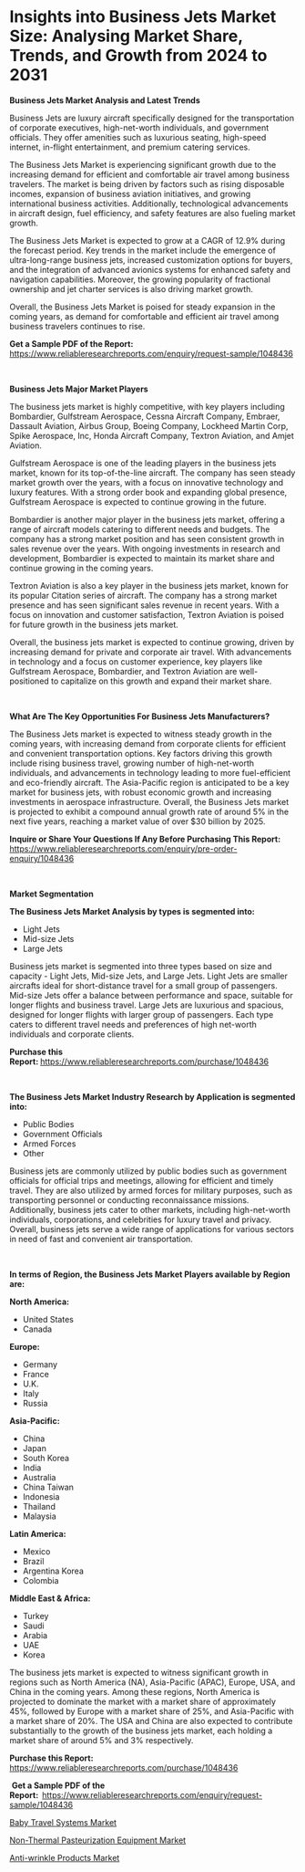 <p><h1>Insights into Business Jets Market Size: Analysing Market Share, Trends, and Growth from 2024 to 2031</h1></p><p><strong>Business Jets Market Analysis and Latest Trends</strong></p>
<p><p>Business Jets are luxury aircraft specifically designed for the transportation of corporate executives, high-net-worth individuals, and government officials. They offer amenities such as luxurious seating, high-speed internet, in-flight entertainment, and premium catering services.</p><p>The Business Jets Market is experiencing significant growth due to the increasing demand for efficient and comfortable air travel among business travelers. The market is being driven by factors such as rising disposable incomes, expansion of business aviation initiatives, and growing international business activities. Additionally, technological advancements in aircraft design, fuel efficiency, and safety features are also fueling market growth.</p><p>The Business Jets Market is expected to grow at a CAGR of 12.9% during the forecast period. Key trends in the market include the emergence of ultra-long-range business jets, increased customization options for buyers, and the integration of advanced avionics systems for enhanced safety and navigation capabilities. Moreover, the growing popularity of fractional ownership and jet charter services is also driving market growth.</p><p>Overall, the Business Jets Market is poised for steady expansion in the coming years, as demand for comfortable and efficient air travel among business travelers continues to rise.</p></p>
<p><strong>Get a Sample PDF of the Report:&nbsp;</strong> <a href="https://www.reliableresearchreports.com/enquiry/request-sample/1048436">https://www.reliableresearchreports.com/enquiry/request-sample/1048436</a></p>
<p>&nbsp;</p>
<p><strong>Business Jets Major Market Players</strong></p>
<p><p>The business jets market is highly competitive, with key players including Bombardier, Gulfstream Aerospace, Cessna Aircraft Company, Embraer, Dassault Aviation, Airbus Group, Boeing Company, Lockheed Martin Corp, Spike Aerospace, Inc, Honda Aircraft Company, Textron Aviation, and Amjet Aviation.</p><p>Gulfstream Aerospace is one of the leading players in the business jets market, known for its top-of-the-line aircraft. The company has seen steady market growth over the years, with a focus on innovative technology and luxury features. With a strong order book and expanding global presence, Gulfstream Aerospace is expected to continue growing in the future.</p><p>Bombardier is another major player in the business jets market, offering a range of aircraft models catering to different needs and budgets. The company has a strong market position and has seen consistent growth in sales revenue over the years. With ongoing investments in research and development, Bombardier is expected to maintain its market share and continue growing in the coming years.</p><p>Textron Aviation is also a key player in the business jets market, known for its popular Citation series of aircraft. The company has a strong market presence and has seen significant sales revenue in recent years. With a focus on innovation and customer satisfaction, Textron Aviation is poised for future growth in the business jets market.</p><p>Overall, the business jets market is expected to continue growing, driven by increasing demand for private and corporate air travel. With advancements in technology and a focus on customer experience, key players like Gulfstream Aerospace, Bombardier, and Textron Aviation are well-positioned to capitalize on this growth and expand their market share.</p></p>
<p>&nbsp;</p>
<p><strong>What Are The Key Opportunities For Business Jets Manufacturers?</strong></p>
<p><p>The Business Jets market is expected to witness steady growth in the coming years, with increasing demand from corporate clients for efficient and convenient transportation options. Key factors driving this growth include rising business travel, growing number of high-net-worth individuals, and advancements in technology leading to more fuel-efficient and eco-friendly aircraft. The Asia-Pacific region is anticipated to be a key market for business jets, with robust economic growth and increasing investments in aerospace infrastructure. Overall, the Business Jets market is projected to exhibit a compound annual growth rate of around 5% in the next five years, reaching a market value of over $30 billion by 2025.</p></p>
<p><strong>Inquire or Share Your Questions If Any Before Purchasing This Report:</strong> <a href="https://www.reliableresearchreports.com/enquiry/pre-order-enquiry/1048436">https://www.reliableresearchreports.com/enquiry/pre-order-enquiry/1048436</a></p>
<p>&nbsp;</p>
<p><strong>Market Segmentation</strong></p>
<p><strong>The Business Jets Market Analysis by types is segmented into:</strong></p>
<p><ul><li>Light Jets</li><li>Mid-size Jets</li><li>Large Jets</li></ul></p>
<p><p>Business jets market is segmented into three types based on size and capacity - Light Jets, Mid-size Jets, and Large Jets. Light Jets are smaller aircrafts ideal for short-distance travel for a small group of passengers. Mid-size Jets offer a balance between performance and space, suitable for longer flights and business travel. Large Jets are luxurious and spacious, designed for longer flights with larger group of passengers. Each type caters to different travel needs and preferences of high net-worth individuals and corporate clients.</p></p>
<p><strong>Purchase this Report:&nbsp;</strong><a href="https://www.reliableresearchreports.com/purchase/1048436">https://www.reliableresearchreports.com/purchase/1048436</a></p>
<p>&nbsp;</p>
<p><strong>The Business Jets Market Industry Research by Application is segmented into:</strong></p>
<p><ul><li>Public Bodies</li><li>Government Officials</li><li>Armed Forces</li><li>Other</li></ul></p>
<p><p>Business jets are commonly utilized by public bodies such as government officials for official trips and meetings, allowing for efficient and timely travel. They are also utilized by armed forces for military purposes, such as transporting personnel or conducting reconnaissance missions. Additionally, business jets cater to other markets, including high-net-worth individuals, corporations, and celebrities for luxury travel and privacy. Overall, business jets serve a wide range of applications for various sectors in need of fast and convenient air transportation.</p></p>
<p>&nbsp;</p>
<p><strong>In terms of Region, the Business Jets Market Players available by Region are:</strong></p>
<p>
    <p> <strong> North America: </strong>
        <ul>
            <li>United States</li>
            <li>Canada</li>
        </ul>
        </p> 
    <p> <strong> Europe: </strong>
        <ul>
            <li>Germany</li>
            <li>France</li>
            <li>U.K.</li>
            <li>Italy</li>
            <li>Russia</li>
        </ul>
        </p> 
    <p> <strong> Asia-Pacific: </strong>
        <ul>
            <li>China</li>
            <li>Japan</li>
            <li>South Korea</li>
            <li>India</li>
            <li>Australia</li>
            <li>China Taiwan</li>
            <li>Indonesia</li>
            <li>Thailand</li>
            <li>Malaysia</li>
        </ul>
        </p> 
    <p> <strong> Latin America: </strong>
        <ul>
            <li>Mexico</li>
            <li>Brazil</li>
            <li>Argentina Korea</li>
            <li>Colombia</li>
        </ul>
        </p> 
    <p> <strong> Middle East & Africa: </strong>
        <ul>
            <li>Turkey</li>
            <li>Saudi</li>
            <li>Arabia</li>
            <li>UAE</li>
            <li>Korea</li>
        </ul>
    </p>
    </p>
<p><p>The business jets market is expected to witness significant growth in regions such as North America (NA), Asia-Pacific (APAC), Europe, USA, and China in the coming years. Among these regions, North America is projected to dominate the market with a market share of approximately 45%, followed by Europe with a market share of 25%, and Asia-Pacific with a market share of 20%. The USA and China are also expected to contribute substantially to the growth of the business jets market, each holding a market share of around 5% and 3% respectively.</p></p>
<p><strong>Purchase this Report: </strong><a href="https://www.reliableresearchreports.com/purchase/1048436">https://www.reliableresearchreports.com/purchase/1048436</a></p>
<p>&nbsp;<strong>Get a Sample PDF of the Report:&nbsp;&nbsp;</strong><a href="https://www.reliableresearchreports.com/enquiry/request-sample/1048436">https://www.reliableresearchreports.com/enquiry/request-sample/1048436</a></p>
<p><strong></strong></p>
<p><p><a href="https://view.publitas.com/reportprime-1/baby-travel-systems-market-size-2023-2030-global-industrial-analysis-key-geographical-regions-market-share-top-key-players-product-types-and-forecast-research-report/">Baby Travel Systems Market</a></p><p><a href="https://view.publitas.com/reportprime-1/global-non-thermal-pasteurization-equipment-market-by-types-applications-and-major-players-with-regional-growth-rate-analysis-and-development-situation-from-2023-to-2030/">Non-Thermal Pasteurization Equipment Market</a></p><p><a href="https://view.publitas.com/reportprime-1/anti-wrinkle-products-market-research-report-the-key-to-successful-business-strategy-forecasted-for-period-from-2023-2030/">Anti-wrinkle Products Market</a></p></p>